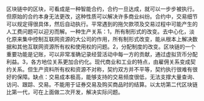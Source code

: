 区块链中的区块，可看成是一种智能合约，合约一旦达成，就可以一步步被执行。但原始的合约本身无法更改，这种性质可以解决许多商业纠纷。合约中，交易细节可以规定得很具体，然后自动执行。平常遇到的拖欠款项及交易过程中可能产生的人工费问题可以迎刃而解。一种生产关系：1，所有制形式的改变。去中心化，淡化原来集中控制互联网资源的大公司的作用，所有制形式改变，能从根本上解决数据和其他互联网资源所有权和使用权的问题。2，分配制度的改变。区块链的一个重要功能是记账，可以非常准确记录经营活动中每一方的贡献，通过虚拟货币分配利益。3，各方地位关系更加合约化。现代商业和工业的特点，由雇佣关系变成契约关系。但生产资料所有权和资源不对称，契约双方并不平等，契约执行很难有很好的保障。缺点：交易成本极高，能够支持的交易频度很低，无法支撑大量查询、访问、跟踪、交易。不能用于证券交易及购买商品时的结算。以太坊第二代区块链比第一代，可在上面做二次开发，解决实际问题。
